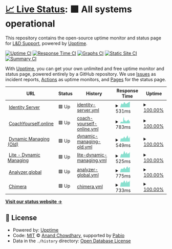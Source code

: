 # [📈 Live Status](https://demo.upptime.js.org): <!--live status--> **🟩 All systems operational**

This repository contains the open-source uptime monitor and status page for [L&D Support](www.ldsupport.com), powered by [Upptime](https://github.com/upptime/upptime).

[![Uptime CI](https://github.com/LDSupport/status/workflows/Uptime%20CI/badge.svg)](https://github.com/LDSupport/status/actions?query=workflow%3A%22Uptime+CI%22)
[![Response Time CI](https://github.com/LDSupport/status/workflows/Response%20Time%20CI/badge.svg)](https://github.com/LDSupport/status/actions?query=workflow%3A%22Response+Time+CI%22)
[![Graphs CI](https://github.com/LDSupport/status/workflows/Graphs%20CI/badge.svg)](https://github.com/LDSupport/status/actions?query=workflow%3A%22Graphs+CI%22)
[![Static Site CI](https://github.com/LDSupport/status/workflows/Static%20Site%20CI/badge.svg)](https://github.com/LDSupport/status/actions?query=workflow%3A%22Static+Site+CI%22)
[![Summary CI](https://github.com/LDSupport/status/workflows/Summary%20CI/badge.svg)](https://github.com/LDSupport/status/actions?query=workflow%3A%22Summary+CI%22)

With [Upptime](https://upptime.js.org), you can get your own unlimited and free uptime monitor and status page, powered entirely by a GitHub repository. We use [Issues](https://github.com/LDSupport/status/issues) as incident reports, [Actions](https://github.com/LDSupport/status/actions) as uptime monitors, and [Pages](https://demo.upptime.js.org) for the status page.

<!--start: status pages-->
<!-- This summary is generated by Upptime (https://github.com/upptime/upptime) -->
<!-- Do not edit this manually, your changes will be overwritten -->
<!-- prettier-ignore -->
| URL | Status | History | Response Time | Uptime |
| --- | ------ | ------- | ------------- | ------ |
| <img alt="" src="https://icons.duckduckgo.com/ip3/auth.ldsupport.nl.ico" height="13"> [Identity Server](https://auth.ldsupport.nl/debug/healthz) | 🟩 Up | [identity-server.yml](https://github.com/LDSupport/status/commits/HEAD/history/identity-server.yml) | <details><summary><img alt="Response time graph" src="./graphs/identity-server/response-time-week.png" height="20"> 531ms</summary><br><a href="https://LDSupport.github.io/status/history/identity-server"><img alt="Response time 531" src="https://img.shields.io/endpoint?url=https%3A%2F%2Fraw.githubusercontent.com%2FLDSupport%2Fstatus%2FHEAD%2Fapi%2Fidentity-server%2Fresponse-time.json"></a><br><a href="https://LDSupport.github.io/status/history/identity-server"><img alt="24-hour response time 703" src="https://img.shields.io/endpoint?url=https%3A%2F%2Fraw.githubusercontent.com%2FLDSupport%2Fstatus%2FHEAD%2Fapi%2Fidentity-server%2Fresponse-time-day.json"></a><br><a href="https://LDSupport.github.io/status/history/identity-server"><img alt="7-day response time 531" src="https://img.shields.io/endpoint?url=https%3A%2F%2Fraw.githubusercontent.com%2FLDSupport%2Fstatus%2FHEAD%2Fapi%2Fidentity-server%2Fresponse-time-week.json"></a><br><a href="https://LDSupport.github.io/status/history/identity-server"><img alt="30-day response time 531" src="https://img.shields.io/endpoint?url=https%3A%2F%2Fraw.githubusercontent.com%2FLDSupport%2Fstatus%2FHEAD%2Fapi%2Fidentity-server%2Fresponse-time-month.json"></a><br><a href="https://LDSupport.github.io/status/history/identity-server"><img alt="1-year response time 531" src="https://img.shields.io/endpoint?url=https%3A%2F%2Fraw.githubusercontent.com%2FLDSupport%2Fstatus%2FHEAD%2Fapi%2Fidentity-server%2Fresponse-time-year.json"></a></details> | <details><summary><a href="https://LDSupport.github.io/status/history/identity-server">100.00%</a></summary><a href="https://LDSupport.github.io/status/history/identity-server"><img alt="All-time uptime 100.00%" src="https://img.shields.io/endpoint?url=https%3A%2F%2Fraw.githubusercontent.com%2FLDSupport%2Fstatus%2FHEAD%2Fapi%2Fidentity-server%2Fuptime.json"></a><br><a href="https://LDSupport.github.io/status/history/identity-server"><img alt="24-hour uptime 100.00%" src="https://img.shields.io/endpoint?url=https%3A%2F%2Fraw.githubusercontent.com%2FLDSupport%2Fstatus%2FHEAD%2Fapi%2Fidentity-server%2Fuptime-day.json"></a><br><a href="https://LDSupport.github.io/status/history/identity-server"><img alt="7-day uptime 100.00%" src="https://img.shields.io/endpoint?url=https%3A%2F%2Fraw.githubusercontent.com%2FLDSupport%2Fstatus%2FHEAD%2Fapi%2Fidentity-server%2Fuptime-week.json"></a><br><a href="https://LDSupport.github.io/status/history/identity-server"><img alt="30-day uptime 100.00%" src="https://img.shields.io/endpoint?url=https%3A%2F%2Fraw.githubusercontent.com%2FLDSupport%2Fstatus%2FHEAD%2Fapi%2Fidentity-server%2Fuptime-month.json"></a><br><a href="https://LDSupport.github.io/status/history/identity-server"><img alt="1-year uptime 100.00%" src="https://img.shields.io/endpoint?url=https%3A%2F%2Fraw.githubusercontent.com%2FLDSupport%2Fstatus%2FHEAD%2Fapi%2Fidentity-server%2Fuptime-year.json"></a></details>
| <img alt="" src="https://icons.duckduckgo.com/ip3/app.coachyourself.online.ico" height="13"> [CoachYourself.online](https://app.coachyourself.online) | 🟩 Up | [coach-yourself-online.yml](https://github.com/LDSupport/status/commits/HEAD/history/coach-yourself-online.yml) | <details><summary><img alt="Response time graph" src="./graphs/coach-yourself-online/response-time-week.png" height="20"> 783ms</summary><br><a href="https://LDSupport.github.io/status/history/coach-yourself-online"><img alt="Response time 723" src="https://img.shields.io/endpoint?url=https%3A%2F%2Fraw.githubusercontent.com%2FLDSupport%2Fstatus%2FHEAD%2Fapi%2Fcoach-yourself-online%2Fresponse-time.json"></a><br><a href="https://LDSupport.github.io/status/history/coach-yourself-online"><img alt="24-hour response time 818" src="https://img.shields.io/endpoint?url=https%3A%2F%2Fraw.githubusercontent.com%2FLDSupport%2Fstatus%2FHEAD%2Fapi%2Fcoach-yourself-online%2Fresponse-time-day.json"></a><br><a href="https://LDSupport.github.io/status/history/coach-yourself-online"><img alt="7-day response time 783" src="https://img.shields.io/endpoint?url=https%3A%2F%2Fraw.githubusercontent.com%2FLDSupport%2Fstatus%2FHEAD%2Fapi%2Fcoach-yourself-online%2Fresponse-time-week.json"></a><br><a href="https://LDSupport.github.io/status/history/coach-yourself-online"><img alt="30-day response time 723" src="https://img.shields.io/endpoint?url=https%3A%2F%2Fraw.githubusercontent.com%2FLDSupport%2Fstatus%2FHEAD%2Fapi%2Fcoach-yourself-online%2Fresponse-time-month.json"></a><br><a href="https://LDSupport.github.io/status/history/coach-yourself-online"><img alt="1-year response time 723" src="https://img.shields.io/endpoint?url=https%3A%2F%2Fraw.githubusercontent.com%2FLDSupport%2Fstatus%2FHEAD%2Fapi%2Fcoach-yourself-online%2Fresponse-time-year.json"></a></details> | <details><summary><a href="https://LDSupport.github.io/status/history/coach-yourself-online">100.00%</a></summary><a href="https://LDSupport.github.io/status/history/coach-yourself-online"><img alt="All-time uptime 100.00%" src="https://img.shields.io/endpoint?url=https%3A%2F%2Fraw.githubusercontent.com%2FLDSupport%2Fstatus%2FHEAD%2Fapi%2Fcoach-yourself-online%2Fuptime.json"></a><br><a href="https://LDSupport.github.io/status/history/coach-yourself-online"><img alt="24-hour uptime 100.00%" src="https://img.shields.io/endpoint?url=https%3A%2F%2Fraw.githubusercontent.com%2FLDSupport%2Fstatus%2FHEAD%2Fapi%2Fcoach-yourself-online%2Fuptime-day.json"></a><br><a href="https://LDSupport.github.io/status/history/coach-yourself-online"><img alt="7-day uptime 100.00%" src="https://img.shields.io/endpoint?url=https%3A%2F%2Fraw.githubusercontent.com%2FLDSupport%2Fstatus%2FHEAD%2Fapi%2Fcoach-yourself-online%2Fuptime-week.json"></a><br><a href="https://LDSupport.github.io/status/history/coach-yourself-online"><img alt="30-day uptime 100.00%" src="https://img.shields.io/endpoint?url=https%3A%2F%2Fraw.githubusercontent.com%2FLDSupport%2Fstatus%2FHEAD%2Fapi%2Fcoach-yourself-online%2Fuptime-month.json"></a><br><a href="https://LDSupport.github.io/status/history/coach-yourself-online"><img alt="1-year uptime 100.00%" src="https://img.shields.io/endpoint?url=https%3A%2F%2Fraw.githubusercontent.com%2FLDSupport%2Fstatus%2FHEAD%2Fapi%2Fcoach-yourself-online%2Fuptime-year.json"></a></details>
| <img alt="" src="https://icons.duckduckgo.com/ip3/dynamicmanaging.com.ico" height="13"> [Dynamic Managing (Old)](https://dynamicmanaging.com) | 🟩 Up | [dynamic-managing-old.yml](https://github.com/LDSupport/status/commits/HEAD/history/dynamic-managing-old.yml) | <details><summary><img alt="Response time graph" src="./graphs/dynamic-managing-old/response-time-week.png" height="20"> 549ms</summary><br><a href="https://LDSupport.github.io/status/history/dynamic-managing-old"><img alt="Response time 534" src="https://img.shields.io/endpoint?url=https%3A%2F%2Fraw.githubusercontent.com%2FLDSupport%2Fstatus%2FHEAD%2Fapi%2Fdynamic-managing-old%2Fresponse-time.json"></a><br><a href="https://LDSupport.github.io/status/history/dynamic-managing-old"><img alt="24-hour response time 715" src="https://img.shields.io/endpoint?url=https%3A%2F%2Fraw.githubusercontent.com%2FLDSupport%2Fstatus%2FHEAD%2Fapi%2Fdynamic-managing-old%2Fresponse-time-day.json"></a><br><a href="https://LDSupport.github.io/status/history/dynamic-managing-old"><img alt="7-day response time 549" src="https://img.shields.io/endpoint?url=https%3A%2F%2Fraw.githubusercontent.com%2FLDSupport%2Fstatus%2FHEAD%2Fapi%2Fdynamic-managing-old%2Fresponse-time-week.json"></a><br><a href="https://LDSupport.github.io/status/history/dynamic-managing-old"><img alt="30-day response time 534" src="https://img.shields.io/endpoint?url=https%3A%2F%2Fraw.githubusercontent.com%2FLDSupport%2Fstatus%2FHEAD%2Fapi%2Fdynamic-managing-old%2Fresponse-time-month.json"></a><br><a href="https://LDSupport.github.io/status/history/dynamic-managing-old"><img alt="1-year response time 534" src="https://img.shields.io/endpoint?url=https%3A%2F%2Fraw.githubusercontent.com%2FLDSupport%2Fstatus%2FHEAD%2Fapi%2Fdynamic-managing-old%2Fresponse-time-year.json"></a></details> | <details><summary><a href="https://LDSupport.github.io/status/history/dynamic-managing-old">100.00%</a></summary><a href="https://LDSupport.github.io/status/history/dynamic-managing-old"><img alt="All-time uptime 100.00%" src="https://img.shields.io/endpoint?url=https%3A%2F%2Fraw.githubusercontent.com%2FLDSupport%2Fstatus%2FHEAD%2Fapi%2Fdynamic-managing-old%2Fuptime.json"></a><br><a href="https://LDSupport.github.io/status/history/dynamic-managing-old"><img alt="24-hour uptime 100.00%" src="https://img.shields.io/endpoint?url=https%3A%2F%2Fraw.githubusercontent.com%2FLDSupport%2Fstatus%2FHEAD%2Fapi%2Fdynamic-managing-old%2Fuptime-day.json"></a><br><a href="https://LDSupport.github.io/status/history/dynamic-managing-old"><img alt="7-day uptime 100.00%" src="https://img.shields.io/endpoint?url=https%3A%2F%2Fraw.githubusercontent.com%2FLDSupport%2Fstatus%2FHEAD%2Fapi%2Fdynamic-managing-old%2Fuptime-week.json"></a><br><a href="https://LDSupport.github.io/status/history/dynamic-managing-old"><img alt="30-day uptime 100.00%" src="https://img.shields.io/endpoint?url=https%3A%2F%2Fraw.githubusercontent.com%2FLDSupport%2Fstatus%2FHEAD%2Fapi%2Fdynamic-managing-old%2Fuptime-month.json"></a><br><a href="https://LDSupport.github.io/status/history/dynamic-managing-old"><img alt="1-year uptime 100.00%" src="https://img.shields.io/endpoint?url=https%3A%2F%2Fraw.githubusercontent.com%2FLDSupport%2Fstatus%2FHEAD%2Fapi%2Fdynamic-managing-old%2Fuptime-year.json"></a></details>
| <img alt="" src="https://icons.duckduckgo.com/ip3/lite.dynamicmanaging.com.ico" height="13"> [Lite - Dynamic Managing](https://lite.dynamicmanaging.com) | 🟩 Up | [lite-dynamic-managing.yml](https://github.com/LDSupport/status/commits/HEAD/history/lite-dynamic-managing.yml) | <details><summary><img alt="Response time graph" src="./graphs/lite-dynamic-managing/response-time-week.png" height="20"> 525ms</summary><br><a href="https://LDSupport.github.io/status/history/lite-dynamic-managing"><img alt="Response time 540" src="https://img.shields.io/endpoint?url=https%3A%2F%2Fraw.githubusercontent.com%2FLDSupport%2Fstatus%2FHEAD%2Fapi%2Flite-dynamic-managing%2Fresponse-time.json"></a><br><a href="https://LDSupport.github.io/status/history/lite-dynamic-managing"><img alt="24-hour response time 711" src="https://img.shields.io/endpoint?url=https%3A%2F%2Fraw.githubusercontent.com%2FLDSupport%2Fstatus%2FHEAD%2Fapi%2Flite-dynamic-managing%2Fresponse-time-day.json"></a><br><a href="https://LDSupport.github.io/status/history/lite-dynamic-managing"><img alt="7-day response time 525" src="https://img.shields.io/endpoint?url=https%3A%2F%2Fraw.githubusercontent.com%2FLDSupport%2Fstatus%2FHEAD%2Fapi%2Flite-dynamic-managing%2Fresponse-time-week.json"></a><br><a href="https://LDSupport.github.io/status/history/lite-dynamic-managing"><img alt="30-day response time 540" src="https://img.shields.io/endpoint?url=https%3A%2F%2Fraw.githubusercontent.com%2FLDSupport%2Fstatus%2FHEAD%2Fapi%2Flite-dynamic-managing%2Fresponse-time-month.json"></a><br><a href="https://LDSupport.github.io/status/history/lite-dynamic-managing"><img alt="1-year response time 540" src="https://img.shields.io/endpoint?url=https%3A%2F%2Fraw.githubusercontent.com%2FLDSupport%2Fstatus%2FHEAD%2Fapi%2Flite-dynamic-managing%2Fresponse-time-year.json"></a></details> | <details><summary><a href="https://LDSupport.github.io/status/history/lite-dynamic-managing">100.00%</a></summary><a href="https://LDSupport.github.io/status/history/lite-dynamic-managing"><img alt="All-time uptime 100.00%" src="https://img.shields.io/endpoint?url=https%3A%2F%2Fraw.githubusercontent.com%2FLDSupport%2Fstatus%2FHEAD%2Fapi%2Flite-dynamic-managing%2Fuptime.json"></a><br><a href="https://LDSupport.github.io/status/history/lite-dynamic-managing"><img alt="24-hour uptime 100.00%" src="https://img.shields.io/endpoint?url=https%3A%2F%2Fraw.githubusercontent.com%2FLDSupport%2Fstatus%2FHEAD%2Fapi%2Flite-dynamic-managing%2Fuptime-day.json"></a><br><a href="https://LDSupport.github.io/status/history/lite-dynamic-managing"><img alt="7-day uptime 100.00%" src="https://img.shields.io/endpoint?url=https%3A%2F%2Fraw.githubusercontent.com%2FLDSupport%2Fstatus%2FHEAD%2Fapi%2Flite-dynamic-managing%2Fuptime-week.json"></a><br><a href="https://LDSupport.github.io/status/history/lite-dynamic-managing"><img alt="30-day uptime 100.00%" src="https://img.shields.io/endpoint?url=https%3A%2F%2Fraw.githubusercontent.com%2FLDSupport%2Fstatus%2FHEAD%2Fapi%2Flite-dynamic-managing%2Fuptime-month.json"></a><br><a href="https://LDSupport.github.io/status/history/lite-dynamic-managing"><img alt="1-year uptime 100.00%" src="https://img.shields.io/endpoint?url=https%3A%2F%2Fraw.githubusercontent.com%2FLDSupport%2Fstatus%2FHEAD%2Fapi%2Flite-dynamic-managing%2Fuptime-year.json"></a></details>
| <img alt="" src="https://icons.duckduckgo.com/ip3/ld.analyzer.global.ico" height="13"> [Analyzer.global](https://ld.analyzer.global) | 🟩 Up | [analyzer-global.yml](https://github.com/LDSupport/status/commits/HEAD/history/analyzer-global.yml) | <details><summary><img alt="Response time graph" src="./graphs/analyzer-global/response-time-week.png" height="20"> 775ms</summary><br><a href="https://LDSupport.github.io/status/history/analyzer-global"><img alt="Response time 824" src="https://img.shields.io/endpoint?url=https%3A%2F%2Fraw.githubusercontent.com%2FLDSupport%2Fstatus%2FHEAD%2Fapi%2Fanalyzer-global%2Fresponse-time.json"></a><br><a href="https://LDSupport.github.io/status/history/analyzer-global"><img alt="24-hour response time 951" src="https://img.shields.io/endpoint?url=https%3A%2F%2Fraw.githubusercontent.com%2FLDSupport%2Fstatus%2FHEAD%2Fapi%2Fanalyzer-global%2Fresponse-time-day.json"></a><br><a href="https://LDSupport.github.io/status/history/analyzer-global"><img alt="7-day response time 775" src="https://img.shields.io/endpoint?url=https%3A%2F%2Fraw.githubusercontent.com%2FLDSupport%2Fstatus%2FHEAD%2Fapi%2Fanalyzer-global%2Fresponse-time-week.json"></a><br><a href="https://LDSupport.github.io/status/history/analyzer-global"><img alt="30-day response time 824" src="https://img.shields.io/endpoint?url=https%3A%2F%2Fraw.githubusercontent.com%2FLDSupport%2Fstatus%2FHEAD%2Fapi%2Fanalyzer-global%2Fresponse-time-month.json"></a><br><a href="https://LDSupport.github.io/status/history/analyzer-global"><img alt="1-year response time 824" src="https://img.shields.io/endpoint?url=https%3A%2F%2Fraw.githubusercontent.com%2FLDSupport%2Fstatus%2FHEAD%2Fapi%2Fanalyzer-global%2Fresponse-time-year.json"></a></details> | <details><summary><a href="https://LDSupport.github.io/status/history/analyzer-global">100.00%</a></summary><a href="https://LDSupport.github.io/status/history/analyzer-global"><img alt="All-time uptime 100.00%" src="https://img.shields.io/endpoint?url=https%3A%2F%2Fraw.githubusercontent.com%2FLDSupport%2Fstatus%2FHEAD%2Fapi%2Fanalyzer-global%2Fuptime.json"></a><br><a href="https://LDSupport.github.io/status/history/analyzer-global"><img alt="24-hour uptime 100.00%" src="https://img.shields.io/endpoint?url=https%3A%2F%2Fraw.githubusercontent.com%2FLDSupport%2Fstatus%2FHEAD%2Fapi%2Fanalyzer-global%2Fuptime-day.json"></a><br><a href="https://LDSupport.github.io/status/history/analyzer-global"><img alt="7-day uptime 100.00%" src="https://img.shields.io/endpoint?url=https%3A%2F%2Fraw.githubusercontent.com%2FLDSupport%2Fstatus%2FHEAD%2Fapi%2Fanalyzer-global%2Fuptime-week.json"></a><br><a href="https://LDSupport.github.io/status/history/analyzer-global"><img alt="30-day uptime 100.00%" src="https://img.shields.io/endpoint?url=https%3A%2F%2Fraw.githubusercontent.com%2FLDSupport%2Fstatus%2FHEAD%2Fapi%2Fanalyzer-global%2Fuptime-month.json"></a><br><a href="https://LDSupport.github.io/status/history/analyzer-global"><img alt="1-year uptime 100.00%" src="https://img.shields.io/endpoint?url=https%3A%2F%2Fraw.githubusercontent.com%2FLDSupport%2Fstatus%2FHEAD%2Fapi%2Fanalyzer-global%2Fuptime-year.json"></a></details>
| <img alt="" src="https://icons.duckduckgo.com/ip3/chimera.ldscc.com.ico" height="13"> [Chimera](https://chimera.ldscc.com) | 🟩 Up | [chimera.yml](https://github.com/LDSupport/status/commits/HEAD/history/chimera.yml) | <details><summary><img alt="Response time graph" src="./graphs/chimera/response-time-week.png" height="20"> 733ms</summary><br><a href="https://LDSupport.github.io/status/history/chimera"><img alt="Response time 730" src="https://img.shields.io/endpoint?url=https%3A%2F%2Fraw.githubusercontent.com%2FLDSupport%2Fstatus%2FHEAD%2Fapi%2Fchimera%2Fresponse-time.json"></a><br><a href="https://LDSupport.github.io/status/history/chimera"><img alt="24-hour response time 981" src="https://img.shields.io/endpoint?url=https%3A%2F%2Fraw.githubusercontent.com%2FLDSupport%2Fstatus%2FHEAD%2Fapi%2Fchimera%2Fresponse-time-day.json"></a><br><a href="https://LDSupport.github.io/status/history/chimera"><img alt="7-day response time 733" src="https://img.shields.io/endpoint?url=https%3A%2F%2Fraw.githubusercontent.com%2FLDSupport%2Fstatus%2FHEAD%2Fapi%2Fchimera%2Fresponse-time-week.json"></a><br><a href="https://LDSupport.github.io/status/history/chimera"><img alt="30-day response time 730" src="https://img.shields.io/endpoint?url=https%3A%2F%2Fraw.githubusercontent.com%2FLDSupport%2Fstatus%2FHEAD%2Fapi%2Fchimera%2Fresponse-time-month.json"></a><br><a href="https://LDSupport.github.io/status/history/chimera"><img alt="1-year response time 730" src="https://img.shields.io/endpoint?url=https%3A%2F%2Fraw.githubusercontent.com%2FLDSupport%2Fstatus%2FHEAD%2Fapi%2Fchimera%2Fresponse-time-year.json"></a></details> | <details><summary><a href="https://LDSupport.github.io/status/history/chimera">100.00%</a></summary><a href="https://LDSupport.github.io/status/history/chimera"><img alt="All-time uptime 100.00%" src="https://img.shields.io/endpoint?url=https%3A%2F%2Fraw.githubusercontent.com%2FLDSupport%2Fstatus%2FHEAD%2Fapi%2Fchimera%2Fuptime.json"></a><br><a href="https://LDSupport.github.io/status/history/chimera"><img alt="24-hour uptime 100.00%" src="https://img.shields.io/endpoint?url=https%3A%2F%2Fraw.githubusercontent.com%2FLDSupport%2Fstatus%2FHEAD%2Fapi%2Fchimera%2Fuptime-day.json"></a><br><a href="https://LDSupport.github.io/status/history/chimera"><img alt="7-day uptime 100.00%" src="https://img.shields.io/endpoint?url=https%3A%2F%2Fraw.githubusercontent.com%2FLDSupport%2Fstatus%2FHEAD%2Fapi%2Fchimera%2Fuptime-week.json"></a><br><a href="https://LDSupport.github.io/status/history/chimera"><img alt="30-day uptime 100.00%" src="https://img.shields.io/endpoint?url=https%3A%2F%2Fraw.githubusercontent.com%2FLDSupport%2Fstatus%2FHEAD%2Fapi%2Fchimera%2Fuptime-month.json"></a><br><a href="https://LDSupport.github.io/status/history/chimera"><img alt="1-year uptime 100.00%" src="https://img.shields.io/endpoint?url=https%3A%2F%2Fraw.githubusercontent.com%2FLDSupport%2Fstatus%2FHEAD%2Fapi%2Fchimera%2Fuptime-year.json"></a></details>

<!--end: status pages-->

[**Visit our status website →**](https://demo.upptime.js.org)

## 📄 License

- Powered by: [Upptime](https://github.com/upptime/upptime)
- Code: [MIT](./LICENSE) © [Anand Chowdhary](https://anandchowdhary.com), supported by [Pabio](https://pabio.com)
- Data in the `./history` directory: [Open Database License](https://opendatacommons.org/licenses/odbl/1-0/)
